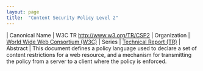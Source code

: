 ```yaml
---
layout: page
title:  "Content Security Policy Level 2"
---
```


| Canonical Name | W3C TR http://www.w3.org/TR/CSP2
| Organization | [World Wide Web Consortium (W3C)](..)
| Series | [Technical Report (TR)](..)
| Abstract | This document defines a policy language used to declare a set of content restrictions for a web resource, and a mechanism for transmitting the policy from a server to a client where the policy is enforced.